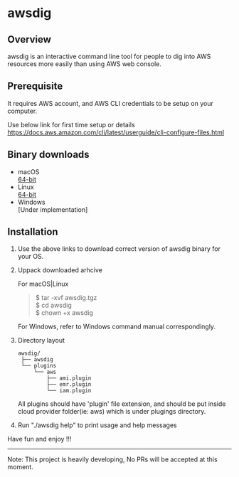 # awsdig

## Overview

awsdig is an interactive command line tool for people to dig into AWS resources more easily than using AWS web console. 

## Prerequisite
It requires AWS account, and AWS CLI credentials to be setup on your computer.

Use below link for first time setup or details
https://docs.aws.amazon.com/cli/latest/userguide/cli-configure-files.html

## Binary downloads

* macOS \
  [64-bit](https://drive.google.com/uc?export=download&id=1NXPTuuTF2u72fehHL0SCB4B9PmQd_NwB)
* Linux \
  [64-bit](https://drive.google.com/uc?export=download&id=1JesO6Z0yy1Huit8z02dCq0txkvT4FKvv)
* Windows \
  [Under implementation]

## Installation
1. Use the above links to download correct version of awsdig binary for your OS.
2. Uppack downloaded arhcive

   For macOS|Linux
   > $ tar -xvf awsdig.tgz \
   > $ cd awsdig \
   > $ chown +x awsdig

   For Windows, refer to Windows command manual correspondingly.
3. Directory layout
    
       awsdig/
        ├── awsdig
        └── plugins
            └── aws
                ├── ami.plugin
                ├── emr.plugin
                └── iam.plugin
    All plugins should have 'plugin' file extension, and should be put inside cloud provider folder(ie: aws) which is under plugings directory.
4. Run "./awsdig help" to print usage and help messages

Have fun and enjoy !!!

-----
Note: This project is heavily developing, No PRs will be accepted at this moment.
